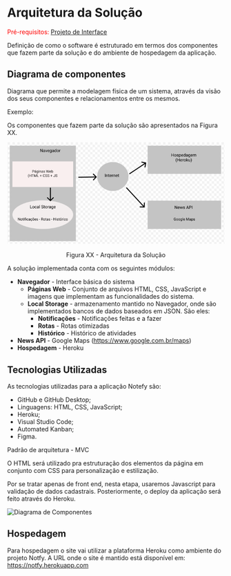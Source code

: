 # Arquitetura da Solução

<span style="color:red">Pré-requisitos: <a href="3-Projeto de Interface.md"> Projeto de Interface</a></span>

Definição de como o software é estruturado em termos dos componentes que fazem parte da solução e do ambiente de hospedagem da aplicação.

## Diagrama de componentes

Diagrama que permite a modelagem física de um sistema, através da visão dos seus componentes e relacionamentos entre os mesmos.

Exemplo: 

Os componentes que fazem parte da solução são apresentados na Figura XX.

![Diagrama de Componentes](img/componentes.png)
<center>Figura XX - Arquitetura da Solução</center>

A solução implementada conta com os seguintes módulos:
- **Navegador** - Interface básica do sistema  
  - **Páginas Web** - Conjunto de arquivos HTML, CSS, JavaScript e imagens que implementam as funcionalidades do sistema.
   - **Local Storage** - armazenamento mantido no Navegador, onde são implementados bancos de dados baseados em JSON. São eles: 
     - **Notificações** - Notificações feitas e a fazer 
     - **Rotas** - Rotas otimizadas
     - **Histórico** - Histórico de atividades
 - **News API** - Google Maps (https://www.google.com.br/maps)
 - **Hospedagem** - Heroku
 

## Tecnologias Utilizadas

As tecnologias utilizadas para a aplicação Notefy são:
- GitHub e GitHub Desktop;
- Linguagens: HTML, CSS, JavaScript;
- Heroku;
- Visual Studio Code;
- Automated Kanban;
- Figma.

Padrão de arquitetura  - MVC


O HTML será utilizado pra estruturação dos elementos da página em conjunto com CSS para personalização e estilização.

Por se tratar apenas de front end, nesta etapa, usaremos Javascript para validação de dados cadastrais. Posteriormente, o deploy da aplicação será feito através do Heroku.

![Diagrama de Componentes](img/DiagramaArquitetura.png)



## Hospedagem

Para hospedagem o site vai utilizar a plataforma Heroku como ambiente do projeto Notfy. A URL onde o site é mantido está disponível em: https://notfy.herokuapp.com
